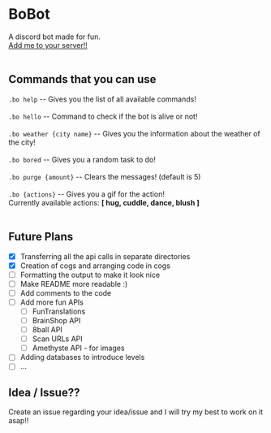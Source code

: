 # BoBot
A discord bot made for fun.<br>
<a href = "https://discord.com/api/oauth2/authorize?client_id=995028367717974046&permissions=274927397888&scope=bot">Add me to your server!!</a><br><br>

## Commands that you can use
`.bo help` -- Gives you the list of all available commands!<br><br>
`.bo hello` -- Command to check if the bot is alive or not!<br><br>
`.bo weather {city name}` -- Gives you the information about the weather of the city!<br><br>
`.bo bored`   -- Gives you a random task to do!<br><br>
`.bo purge {amount}` -- Clears the messages! (default is 5) <br><br>
`.bo {actions}` -- Gives you a gif for the action!<br>
Currently available actions: <strong>[ hug, cuddle, dance, blush ]</strong><br>
<br>

## Future Plans
- [x] Transferring all the api calls in separate directories
- [x] Creation of cogs and arranging code in cogs
- [ ] Formatting the output to make it look nice
- [ ] Make README more readable :)
- [ ] Add comments to the code
- [ ] Add more fun APIs
  - [ ] FunTranslations
  - [ ] BrainShop API
  - [ ] 8ball API
  - [ ] Scan URLs API
  - [ ] Amethyste API - for images
 - [ ] Adding databases to introduce levels
 - [ ] ...

## Idea / Issue??
Create an issue regarding your idea/issue and I will try my best to work on it asap!!
